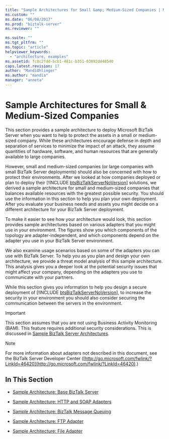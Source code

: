 ```yaml
---
title: "Sample Architectures for Small &amp; Medium-Sized Companies | Microsoft Docs"
ms.custom: ""
ms.date: "06/08/2017"
ms.prod: "biztalk-server"
ms.reviewer: ""

ms.suite: ""
ms.tgt_pltfrm: ""
ms.topic: "article"
helpviewer_keywords: 
  - "architecture, examples"
ms.assetid: fc8c2fdd-bcb1-481c-b351-03092dd48540
caps.latest.revision: 17
author: "MandiOhlinger"
ms.author: "mandia"
manager: "anneta"
---
```

# Sample Architectures for Small &amp; Medium-Sized Companies
This section provides a sample architecture to deploy Microsoft BizTalk Server when you want to help to protect the assets in a small or medium-sized company. While these architectures encourage defense in depth and separation of services to minimize the impact of an attack, they assume quantities of hardware, software, and human resources that are generally available to large companies.  
  
 However, small and medium-sized companies (or large companies with small BizTalk Server deployments) should also be concerned with how to protect their environments. After we looked at how companies deployed or plan to deploy their [!INCLUDE [btsBizTalkServerNoVersion](../includes/btsbiztalkservernoversion-md.md)] solutions, we derived a sample architecture for small and medium-sized companies that balances available resources with the greatest possible security. You should use the information in this section to help you plan your own deployment. After you evaluate your business needs and assets you might decide on a different architecture for your BizTalk Server deployment.  
  
 To make it easier to see how your architecture would look, this section provides sample architectures based on various adapters that you might use in your environment. The figures show you which components of the topology are adapter-independent, and which components depend on the adapter you use in your BizTalk Server environment.  
  
 We also examine usage scenarios based on some of the adapters you can use with BizTalk Server. To help you as you plan and design your own architecture, we provide a threat model analysis of this sample architecture. This analysis gives you a deeper look at the potential security issues that might affect your company, depending on the adapters you use to communicate with your partners.  
  
 While this section gives you information to help you design a secure deployment of [!INCLUDE [btsBizTalkServerNoVersion](../includes/btsbiztalkservernoversion-md.md)], to increase the security in your environment you should also consider securing the communication between the servers in the environment.  
  
> [!IMPORTANT]
>  This section assumes that you are not using Business Activity Monitoring (BAM). This feature requires additional security considerations. This is discussed in [Sample BizTalk Server Architectures](../core/sample-biztalk-server-architectures.md).  
  
> [!NOTE]
>  For more information about adapters not described in this document, see the BizTalk Server Developer Center ([http://go.microsoft.com/fwlink/?LinkId=46420](http://go.microsoft.com/fwlink/?LinkId=46420).)  
  
## In This Section  
  
-   [Sample Architecture: Base BizTalk Server](../core/sample-architecture-base-biztalk-server.md)  
  
-   [Sample Architecture: HTTP and SOAP Adapters](../core/sample-architecture-http-and-soap-adapters.md)  
  
-   [Sample Architecture: BizTalk Message Queuing](../core/sample-architecture-biztalk-message-queuing.md)  
  
-   [Sample Architecture: FTP Adapter](../core/sample-architecture-ftp-adapter.md)  
  
-   [Sample Architecture: File Adapter](../core/sample-architecture-file-adapter.md)